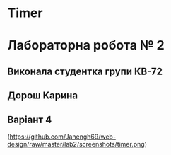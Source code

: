 # Timer 
# Лабораторна робота № 2 
## Виконала студентка групи КВ-72 
## Дорош Карина
## Варіант 4
(https://github.com/Janengh69/web-design/raw/master/lab2/screenshots/timer.png)
